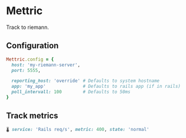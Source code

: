 # Mettric

Track to riemann.

## Configuration

```ruby
Mettric.config = {
  host: 'my-riemann-server',
  port: 5555,

  reporting_host: 'override' # Defaults to system hostname
  app: 'my_app'              # Defaults to rails app (if in rails)
  poll_intervall: 100        # Defaults to 50ms
}
```

## Track metrics

```ruby
🌡 service: 'Rails req/s', metric: 400, state: 'normal'
```
